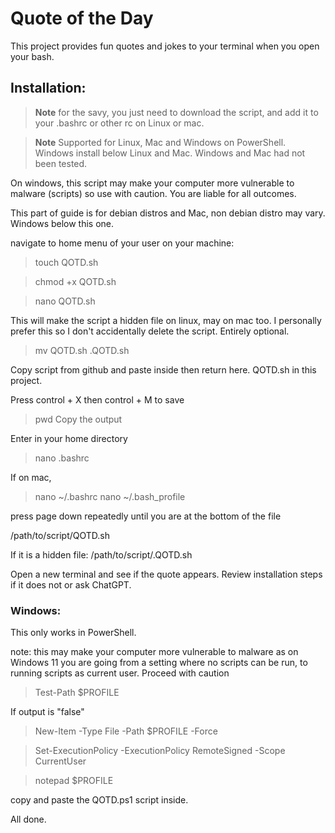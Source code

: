 # Quote of the Day

This project provides fun quotes and jokes to your terminal when you open your bash. 




## Installation:


> **Note**
> for the savy, you just need to download the script, and add it to your .bashrc or other rc on Linux or mac.

> **Note**
> Supported for Linux, Mac and Windows on PowerShell. Windows install below Linux and Mac. Windows and Mac had not been tested. 

On windows, this script may make your computer more vulnerable to malware (scripts) so use with caution. You are liable for all outcomes. 

This part of guide is for debian distros and Mac, non debian distro may vary. Windows below this one. 

navigate to home menu of your user on your machine:

> touch QOTD.sh

> chmod +x QOTD.sh

> nano QOTD.sh

This will make the script a hidden file on linux, may on mac too. I personally prefer this so I don't accidentally delete the script. Entirely optional. 

> mv QOTD.sh .QOTD.sh

Copy script from github and paste inside then return here. QOTD.sh in this project. 

Press control + X then control + M to save

> pwd
Copy the output

Enter in your home directory
> nano .bashrc 

If on mac, 
> nano ~/.bashrc
> nano ~/.bash_profile

press page down repeatedly until you are at the bottom of the file

/path/to/script/QOTD.sh

If it is a hidden file:
/path/to/script/.QOTD.sh


Open a new terminal and see if the quote appears. Review installation steps if it does not or ask ChatGPT. 


### Windows:

This only works in PowerShell. 

note: this may make your computer more vulnerable to malware as on Windows 11 you are going from a setting where no scripts can be run, to running scripts as current user. Proceed with caution

> Test-Path $PROFILE

If output is "false"

> New-Item -Type File -Path $PROFILE -Force

> Set-ExecutionPolicy -ExecutionPolicy RemoteSigned -Scope CurrentUser

> notepad $PROFILE

copy and paste the QOTD.ps1 script inside. 

All done. 
